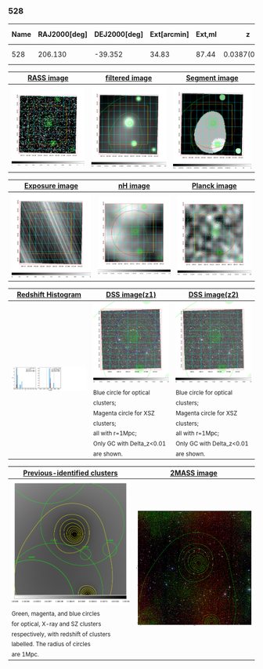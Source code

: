 <div STYLE="page-break-after: always;"></div>

### 528

|Name|RAJ2000[deg]|DEJ2000[deg] |Ext[arcmin]| Ext,ml | z | z_src| C|GC(XSZ,Delta_z<0.01)| GC(OPT,Delta_z<0.01)|GC| R_sig[arcmin] | R500[arcmin] | R500[Mpc]| CRsig[c/s] | CR500[c/s] |L500[1E44 erg/s]|F500[1E-12 erg/s/cm^2]| M500[1E14 Msun]|Tx[keV]|Cnt_sig|Beta|Rc[arcmin]|Comment|Alias|
|---|---|---|---|---|---|------|---|--------|---------|----------|---|---|---|---|---|---|---|---|---|---|---|---|---|---|
|528| 206.130| -39.352| 34.83| 87.44| 0.0387(0.005)| z1, z_opt| S| -| N| N| 30.131| 15.267| 0.702| 0.402(0.116)| 0.371(0.107)| 0.219(0.056)| 6.292(1.616)| 1.02(0.13)| 2.20(0.18)| 231.2| 0.536(-0.027+0.069)| 7.094(-1.152+1.966)| -| t658|

|[RASS image](../image/528/528_img.pdf)|[filtered image](../image/528/528_fil.pdf)|[Segment image](../image/528/528_seg.pdf)|
|-------------------|--------------------|-------------------|
| <img src="../image/528/528_img.png" width="300">  | <img src="../image/528/528_fil.png" width="300">   | <img src="../image/528/528_seg.png" width="300">  |

|[Exposure image](../image/528/528_mex.pdf)| [nH image](../image/528/528_nh.pdf)| [Planck image](../image/528/528_p.pdf)|
|-------------------|--------------------|-------------------|
|<img src="../image/528/528_mex.png" width="300">   | <img src="../image/528/528_nh.png" width="300">    | <img src="../image/528/528_p.png" width="300"> |

|[Redshift Histogram](../image/528/528_zg.pdf) | [DSS image(z1)](../image/528/528_dss_z1.pdf)      |  [DSS image(z2)](../image/528/528_dss_z2.pdf)    |
|-------------------|--------------------|-------------------|
|<img src="../image/528/528_zg.png" width="300"> |<img src="../image/528/528_dss_z1.png" width="300"> <sub><br>Blue circle for optical clusters; <br>Magenta circle for XSZ clusters; <br>all with r=1Mpc; <br>Only GC with Delta_z<0.01 are shown. </sub>| <img src="../image/528/528_dss_z2.png" width="300"><sub><br>Blue circle for optical clusters; <br>Magenta circle for XSZ clusters; <br>all with r=1Mpc; <br>Only GC with Delta_z<0.01 are shown. </sub> |

|[Previous-identified clusters](../image/528/528_gc.pdf) | [2MASS image](../image/528/528_2mass.pdf)      |
|-------------------|-------------------|
|<img src=../image/528/528_gc.png width="300"> <br><sub>Green, magenta, and blue circles <br>for optical, X-ray and SZ clusters <br>respectively, with redshift of clusters <br>labelled. The radius of circles <br>are 1Mpc.</sub>|<img src="../image/528/528_2mass.png" width="300">  |




